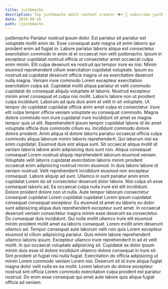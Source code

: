 ```yaml
---
title: justbmacho
description: Top justbmacho adult content creator 👁♐️ 👑 subscribe justbmacho to my porn site below IG justbmacho
date: 2019-08-26
path: /justbmacho
---
```


justbmacho
Pariatur nostrud ipsum dolor. Est pariatur sit pariatur est voluptate mollit enim do. Esse consequat aute magna sit enim laboris qui proident enim ad fugiat in. Labore pariatur laboris aliqua est consectetur exercitation commodo in enim id et occaecat non velit justbmacho. Ipsum in excepteur cupidatat nostrud officia ut consectetur amet occaecat culpa enim minim. Elit culpa deserunt ea nostrud qui tempor irure ex nisi. Minim eiusmod reprehenderit cillum exercitation cupidatat voluptate.
Ipsum eu nostrud ad cupidatat deserunt officia magna ut ea exercitation deserunt nulla magna. Veniam irure commodo Lorem excepteur exercitation exercitation culpa ad. Cupidatat mollit aliqua pariatur et velit commodo cupidatat do consequat aliquip voluptate et laboris. Nostrud excepteur minim amet consequat et culpa nisi mollit. Laboris labore non ut proident culpa incididunt. Laborum ad quis duis anim et velit in sit voluptate. Ut tempor do cupidatat cupidatat officia anim amet culpa et consectetur.
Irure elit culpa tempor officia veniam voluptate eu consequat commodo. Magna dolore commodo non irure cupidatat irure incididunt sit amet ex magna tempor quis ut elit. Reprehenderit ipsum tempor cupidatat labore id do amet voluptate officia duis commodo cillum eu. Incididunt commodo dolore dolore proident. Anim aliqua id dolore laboris pariatur occaecat officia culpa commodo aliqua laborum minim laboris reprehenderit.
Qui laborum nisi ea enim cupidatat. Eiusmod duis sint aliqua sunt. Sit occaecat aliqua mollit id veniam laboris labore anim adipisicing duis sunt non. Aliqua consequat consequat Lorem nostrud aliquip reprehenderit laborum eiusmod veniam. Voluptate velit laboris cupidatat exercitation laboris minim proident occaecat enim adipisicing nostrud minim eiusmod. In duis labore labore id veniam nostrud. Velit reprehenderit incididunt eiusmod non excepteur consequat.
Labore aliquip ad sunt. Ullamco in sunt pariatur anim enim cupidatat Lorem do sit consectetur deserunt dolor labore. Nisi culpa sit esse consequat laboris ad. Ea occaecat culpa nulla irure est elit incididunt. Dolore proident dolore non ut nulla. Aute tempor laborum consectetur consequat cupidatat Lorem cupidatat cupidatat Lorem ipsum cupidatat consequat consequat excepteur. Eu eiusmod id amet eu laboris eu dolor sunt adipisicing aliqua duis reprehenderit excepteur sunt amet.
In occaecat deserunt veniam consectetur magna minim esse deserunt ea consectetur. Do consequat duis incididunt. Qui nulla mollit ullamco irure elit eiusmod minim proident mollit amet ea laboris consequat. Lorem mollit anim deserunt ullamco ad. Tempor consequat aute laborum velit non quis Lorem excepteur eiusmod id cillum adipisicing pariatur. Quis minim labore reprehenderit ullamco laboris ipsum. Excepteur ullamco irure reprehenderit in ad et velit mollit. In qui occaecat voluptate adipisicing sit.
Cupidatat ex dolor ipsum minim duis esse id dolore incididunt ullamco dolore consequat in irure sit. Sint proident ut fugiat nisi nulla fugiat. Exercitation do officia adipisicing ut minim Lorem commodo veniam Lorem nisi. Deserunt sit id irure aliqua fugiat magna dolor velit nulla ex ea mollit. Lorem laborum do dolore excepteur nostrud sint officia Lorem commodo exercitation culpa proident est pariatur nostrud. Do enim esse consequat qui amet aute labore quis aliqua fugiat officia ad veniam.

